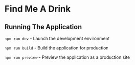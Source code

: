 # Find Me A Drink

## Running The Application
`npm run dev` - Launch the development environment

`npm run build` - Build the application for production

`npm run preview` - Preview the application as a production site
